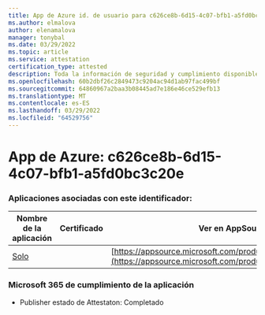 ```yaml
---
title: App de Azure id. de usuario para c626ce8b-6d15-4c07-bfb1-a5fd0bc3c20e
ms.author: elmalova
author: elenamalova
manager: tonybal
ms.date: 03/29/2022
ms.topic: article
ms.service: attestation
certification_type: attested
description: Toda la información de seguridad y cumplimiento disponible para c626ce8b-6d15-4c07-bfb1-a5fd0bc3c20e.
ms.openlocfilehash: 60b2dbf26c2849473c9204ac94d1ab97fac499bf
ms.sourcegitcommit: 64860967a2baa3b08445ad7e186e46ce529efb13
ms.translationtype: MT
ms.contentlocale: es-ES
ms.lasthandoff: 03/29/2022
ms.locfileid: "64529756"
---
```

# <a name="azure-app-id-c626ce8b-6d15-4c07-bfb1-a5fd0bc3c20e"></a>App de Azure: c626ce8b-6d15-4c07-bfb1-a5fd0bc3c20e


### <a name="apps-associated-with-this-id"></a>Aplicaciones asociadas con este identificador:
| **Nombre de la aplicación** | **Certificado** | **Ver en AppSource** |
|--------------|---------------|-----------------------|
| [Solo](../forward/WA200003826.md) |  | [https://appsource.microsoft.com/product/office/WA200003826](https://appsource.microsoft.com/product/office/WA200003826) |

### <a name="microsoft-365-app-compliance-status"></a>Microsoft 365 de cumplimiento de la aplicación
- Publisher estado de Attestaton: Completado
